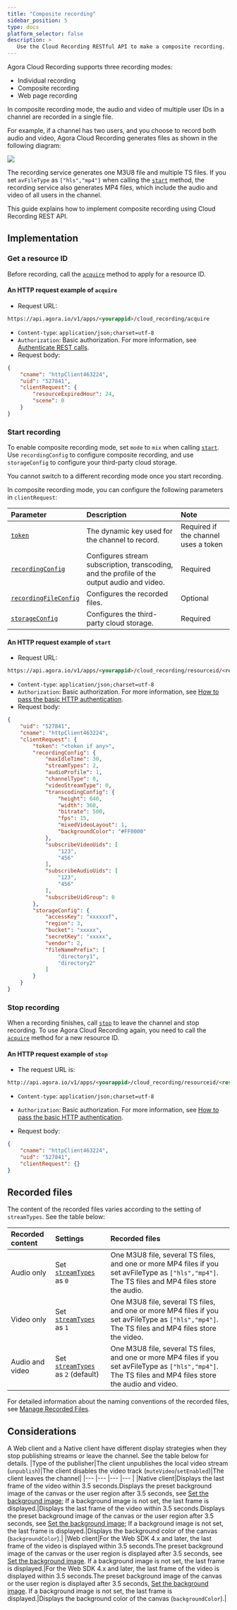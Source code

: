 ```yaml
---
title: "Composite recording"
sidebar_position: 5
type: docs
platform_selector: false
description: >
   Use the Cloud Recording RESTful API to make a composite recording.
---
```


Agora Cloud Recording supports three recording modes:

- Individual recording
- Composite recording
- Web page recording

In composite recording mode, the audio and video of multiple user IDs in a channel are recorded in a single file.

For example, if a channel has two users, and you choose to record both audio and video, Agora Cloud Recording generates files as shown in the following diagram:

![](/images/cloud-recording/composite-recording-example-diagram.svg)

The recording service generates one M3U8 file and multiple TS files. If you set `avFileType` as `["hls","mp4"]` when calling the [`start`](../reference/restful-api#start) method, the recording service also generates MP4 files, which include the audio and video of all users in the channel.

This guide explains how to implement composite recording using Cloud Recording REST API.

## Implementation

### Get a resource ID

Before recording, call the [`acquire`](../reference/restful-api#acquire) method to apply for a resource ID.

#### An HTTP request example of `acquire`

- Request URL: 

```html
https://api.agora.io/v1/apps/<yourappid>/cloud_recording/acquire
```

- `Content-type`: `application/json;charset=utf-8`
- `Authorization`: Basic authorization. For more information, see [Authenticate REST calls](../reference/restful-authentication).
- Request body:

```json
{
    "cname": "httpClient463224",
    "uid": "527841",
    "clientRequest": {
        "resourceExpiredHour": 24,
        "scene": 0
    }
}
```

### Start recording

To enable composite recording mode, set `mode` to `mix` when calling  [`start`](../reference/restful-api#start). Use `recordingConfig` to configure composite recording, and use `storageConfig` to configure your third-party cloud storage.

You cannot switch to a different recording mode once you start recording.


In composite recording mode, you can configure the following parameters in `clientRequest`:

| Parameter             | Description                                                  | Note                                 |
| :-------------------- | :----------------------------------------------------------- | :----------------------------------- |
| [`token`](../reference/glossary#token)               | The dynamic key used for the channel to record. | Required if the channel uses a token |
| [`recordingConfig`](../reference/restful-api#start#recording-configuration)     | Configures stream subscription, transcoding, and the profile of the output audio and video. | Required                             |
| [`recordingFileConfig`](../reference/restful-api#start#configurations-for-the-recorded-files) | Configures the recorded files.                               | Optional                             |
|  [`storageConfig`](../reference/restful-api#start#cloud-storage-configuration)       | Configures the third-party cloud storage.                    | Required                             |

#### An HTTP request example of `start`

- Request URL:

```html
https://api.agora.io/v1/apps/<yourappid>/cloud_recording/resourceid/<resourceid>/mode/mix/start
```

- `Content-type`: `application/json;charset=utf-8`
- `Authorization`: Basic authorization. For more information, see [How to pass the basic HTTP authentication](../reference/restful-authentication).
- Request body:

```json
{
    "uid": "527841",
    "cname": "httpClient463224",
    "clientRequest": {
        "token": "<token if any>",
        "recordingConfig": {
            "maxIdleTime": 30,
            "streamTypes": 2,
            "audioProfile": 1,
            "channelType": 0,
            "videoStreamType": 0,
            "transcodingConfig": {
                "height": 640,
                "width": 360,
                "bitrate": 500,
                "fps": 15,
                "mixedVideoLayout": 1,
                "backgroundColor": "#FF0000"
            },
            "subscribeVideoUids": [
                "123",
                "456"
            ],
            "subscribeAudioUids": [
                "123",
                "456"
            ],
            "subscribeUidGroup": 0
        },
        "storageConfig": {
            "accessKey": "xxxxxxf",
            "region": 3,
            "bucket": "xxxxx",
            "secretKey": "xxxxx",
            "vendor": 2,
            "fileNamePrefix": [
                "directory1",
                "directory2"
            ]
        }
    }
}
```

### Stop recording    

When a recording finishes, call [`stop`](../reference/restful-api#stop) to leave the channel and stop recording. To use Agora Cloud Recording again, you need to call the [`acquire`](../reference/restful-api#acquire) method for a new resource ID.

#### An HTTP request example of `stop`

- The request URL is: 

 ```html
 http://api.agora.io/v1/apps/<yourappid>/cloud_recording/resourceid/<resourceid>/sid/<sid>/mode/mix/stop
 ```
- `Content-type`: `application/json;charset=utf-8`

- `Authorization`: Basic authorization. For more information, see [How to pass the basic HTTP authentication](../reference/restful-authentication).

- Request body:

```json
{
    "cname": "httpClient463224",
    "uid": "527841",
    "clientRequest": {}
}
```

## Recorded files

The content of the recorded files varies according to the setting of `streamTypes`. See the table below:

| Recorded content | Settings                           | Recorded files                                               |
| :--------------- | :--------------------------------- | :----------------------------------------------------------- |
| Audio only       | Set [`streamTypes`](../reference/restful-api#start#recording-configuration) as `0`           | One M3U8 file, several TS files, and one or more MP4 files if you set avFileType as `["hls","mp4"]`. The TS files and MP4 files store the audio. |
| Video only       | Set [`streamTypes`](../reference/restful-api#start#recording-configuration) as `1`           | One M3U8 file, several TS files, and one or more MP4 files if you set avFileType as `["hls","mp4"]`. The TS files and MP4 files store the video. |
| Audio and video  | Set [`streamTypes`](../reference/restful-api#start#recording-configuration) as `2` (default) | One M3U8 file, several TS files, and one or more MP4 files if you set avFileType as `["hls","mp4"]`. The TS files and MP4 files store the audio and video. |


For detailed information about the naming conventions of the recorded files, see [Manage Recorded Files](../develop/manage-files).

<a name="Considerations"></a>
## Considerations

A Web client and a Native client have different display strategies when they stop publishing streams or leave the channel. See the table below for details.
|Type of the publisher|The client unpublishes the local video stream (`unpublish`)|The client disables the video track (`muteVideo`/`setEnabled`)|The client leaves the channel|
|--- |--- |--- |--- |
|Native client|Displays the last frame of the video within 3.5 seconds.Displays the preset background image of the canvas or the user region after 3.5 seconds, see <a href = "./layout#set-the-background-color-or-background-image">Set the background image</a>; If a background image is not set, the last frame is displayed.|Displays the last frame of the video within 3.5 seconds.Displays the preset background image of the canvas or the user region after 3.5 seconds, see <a href="./layout#set-the-background-color-or-background-image">Set the background image</a>; If a background image is not set, the last frame is displayed.|Displays the background color of the canvas (`backgroundColor`).|
|Web client|For the Web SDK 4.x and later, the last frame of the video is displayed within 3.5 seconds.The preset background image of the canvas or the user region is displayed after 3.5 seconds, see <a href="./layout#set-the-background-color-or-background-image">Set the background image</a>. If a background image is not set, the last frame is displayed.|For the Web SDK 4.x and later, the last frame of the video is displayed within 3.5 seconds.The preset background image of the canvas or the user region is displayed after 3.5 seconds, <a href="./layout#set-the-background-color-or-background-image">Set the background image</a>. If a background image is not set, the last frame is displayed.|Displays the background color of the canvas (`backgroundColor`).|




